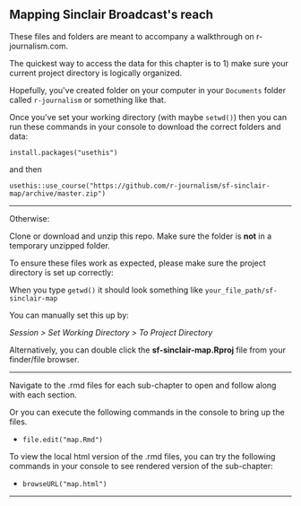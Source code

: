 ## Mapping Sinclair Broadcast's reach

These files and folders are meant to accompany a walkthrough on r-journalism.com.

The quickest way to access the data for this chapter is to 1) make sure your current project directory is logically organized. 

Hopefully, you've created folder on your computer in your `Documents` folder called `r-journalism` or something like that.

Once you've set your working directory (with maybe `setwd()`) then you can run these commands in your console to download the correct folders and data:

```
install.packages("usethis")
```

and then

```
usethis::use_course("https://github.com/r-journalism/sf-sinclair-map/archive/master.zip")
```

----

Otherwise:

Clone or download and unzip this repo. Make sure the folder is **not** in a temporary unzipped folder.

To ensure these files work as expected, please make sure the project directory is set up correctly: 

When you type `getwd()` it should look something like `your_file_path/sf-sinclair-map`

You can manually set this up by:

*Session > Set Working Directory > To Project Directory*

Alternatively, you can double click the **sf-sinclair-map.Rproj** file from your finder/file browser.

----

Navigate to the .rmd files for each sub-chapter to open and follow along with each section.

Or you can execute the following commands in the console to bring up the files.

* `file.edit("map.Rmd")`

To view the local html version of the .rmd files, you can try the following commands in your console to see rendered version of the sub-chapter:

* `browseURL("map.html")`

----
